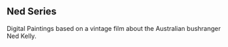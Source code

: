 ## Ned Series

<div class="inset">
Digital Paintings based on a vintage film about the Australian bushranger Ned Kelly. 
</div>

<div class="gallery" data-src="gallery.yml"></div>



